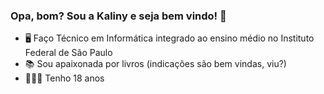 ### Opa, bom? Sou a Kaliny e seja bem vindo! 👋



- 🖥️ Faço Técnico em Informática integrado ao ensino médio no Instituto Federal de São Paulo
- 📚 Sou apaixonada por livros (indicações são bem vindas, viu?)
- 💁🏽‍♀️ Tenho 18 anos

